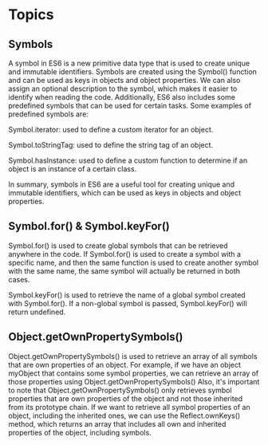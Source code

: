 # Topics

## Symbols
A symbol in ES6 is a new primitive data type that is used to create unique and immutable identifiers. Symbols are created using the Symbol() function and can be used as keys in objects and object properties. We can also assign an optional description to the symbol, which makes it easier to identify when reading the code. Additionally, ES6 also includes some predefined symbols that can be used for certain tasks. Some examples of predefined symbols are:

Symbol.iterator: used to define a custom iterator for an object.

Symbol.toStringTag: used to define the string tag of an object.

Symbol.hasInstance: used to define a custom function to determine if an object is an instance of a certain class.

In summary, symbols in ES6 are a useful tool for creating unique and immutable identifiers, which can be used as keys in objects and object properties.

## Symbol.for() & Symbol.keyFor()
Symbol.for() is used to create global symbols that can be retrieved anywhere in the code. If Symbol.for() is used to create a symbol with a specific name, and then the same function is used to create another symbol with the same name, the same symbol will actually be returned in both cases.

Symbol.keyFor() is used to retrieve the name of a global symbol created with Symbol.for(). If a non-global symbol is passed, Symbol.keyFor() will return undefined.

## Object.getOwnPropertySymbols()
Object.getOwnPropertySymbols() is used to retrieve an array of all symbols that are own properties of an object. For example, if we have an object myObject that contains some symbol properties, we can retrieve an array of those properties using Object.getOwnPropertySymbols()
Also, it's important to note that Object.getOwnPropertySymbols() only retrieves symbol properties that are own properties of the object and not those inherited from its prototype chain. If we want to retrieve all symbol properties of an object, including the inherited ones, we can use the Reflect.ownKeys() method, which returns an array that includes all own and inherited properties of the object, including symbols.
